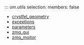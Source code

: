 ::: om.utils
    selection:
      members: false

  * [crystfel_geometry](om_utils_crystfel_geometry.md)
  * [exceptions](om_utils_exceptions.md)
  * [parameters](om_utils_parameters.md)
  * [zmq_gui](om_utils_zmq_gui.md)
  * [zmq_moitor](om_utils_zmq_monitor.md)

